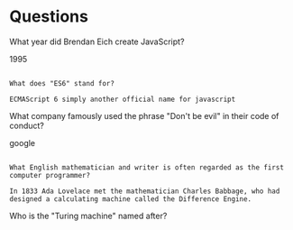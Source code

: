 # Questions

What year did Brendan Eich create JavaScript?

1995

```

What does "ES6" stand for?

ECMAScript 6 simply another official name for javascript

```

What company famously used the phrase "Don't be evil" in their code of conduct?

google 
```

What English mathematician and writer is often regarded as the first computer programmer?

In 1833 Ada Lovelace met the mathematician Charles Babbage, who had designed a calculating machine called the Difference Engine.

```

Who is the "Turing machine" named after?

 

```

